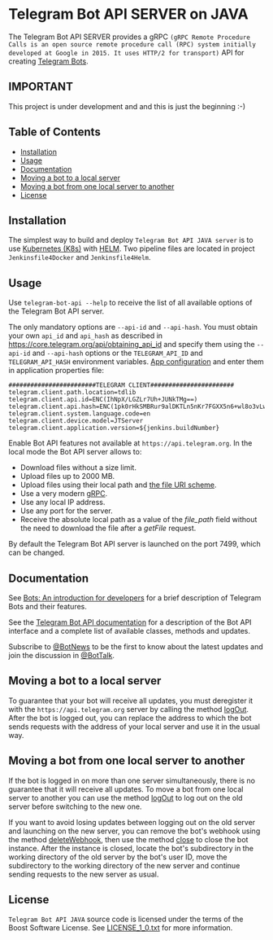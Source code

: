 # Telegram Bot API SERVER on JAVA

The Telegram Bot API SERVER provides a gRPC `(gRPC Remote Procedure Calls is an open source remote procedure call (RPC) system initially developed at Google in 2015. It uses HTTP/2 for transport)` API for creating [Telegram Bots](https://core.telegram.org/bots).


## IMPORTANT
This project is under development and and this is just the beginning :-)

## Table of Contents
- [Installation](#installation)
- [Usage](#usage)
- [Documentation](#documentation)
- [Moving a bot to a local server](#switching)
- [Moving a bot from one local server to another](#moving)
- [License](#license)

<a name="installation"></a>
## Installation

The simplest way to build and deploy `Telegram Bot API JAVA server` is to use [Kubernetes (K8s)](https://kubernetes.io/) with [HELM](https://helm.sh). 
Two pipeline files are located in project `Jenkinsfile4Docker` and `Jenkinsfile4Helm`.

<a name="usage"></a>
## Usage

Use `telegram-bot-api --help` to receive the list of all available options of the Telegram Bot API server.

The only mandatory options are `--api-id` and `--api-hash`. You must obtain your own `api_id` and `api_hash`
as described in https://core.telegram.org/api/obtaining_api_id and specify them using the `--api-id` and `--api-hash` options
or the `TELEGRAM_API_ID` and `TELEGRAM_API_HASH` environment variables.
[App configuration](https://my.telegram.org/) and enter them in application properties file:

```
########################TELEGRAM CLIENT#######################
telegram.client.path.location=tdlib
telegram.client.api.id=ENC(IhNpX/LGZLr7Uh+JUNkTMg==)
telegram.client.api.hash=ENC(1pk0rHkSMBRur9alDKTLn5nKr7FGXX5n6+wl8o3vLwT0bK5iK2sFHmBL2gUQMLNN)
telegram.client.system.language.code=en
telegram.client.device.model=JTServer
telegram.client.application.version=${jenkins.buildNumber}
```

Enable Bot API features not available at `https://api.telegram.org`. In the local mode the Bot API server allows to:
* Download files without a size limit.
* Upload files up to 2000 MB.
* Upload files using their local path and [the file URI scheme](https://en.wikipedia.org/wiki/File_URI_scheme).
* Use a very modern [gRPC](https://grpc.io/).
* Use any local IP address.
* Use any port for the server.
* Receive the absolute local path as a value of the *file_path* field without the need to download the file after a *getFile* request.

By default the Telegram Bot API server is launched on the port 7499, which can be changed.

<a name="documentation"></a>
## Documentation
See [Bots: An introduction for developers](https://core.telegram.org/bots) for a brief description of Telegram Bots and their features.

See the [Telegram Bot API documentation](https://core.telegram.org/bots/api) for a description of the Bot API interface and a complete list of available classes, methods and updates.

Subscribe to [@BotNews](https://t.me/botnews) to be the first to know about the latest updates and join the discussion in [@BotTalk](https://t.me/bottalk).

<a name="switching"></a>
## Moving a bot to a local server

To guarantee that your bot will receive all updates, you must deregister it with the `https://api.telegram.org` server by calling the method [logOut](https://core.telegram.org/bots/api#logout).
After the bot is logged out, you can replace the address to which the bot sends requests with the address of your local server and use it in the usual way.

<a name="moving"></a>
## Moving a bot from one local server to another

If the bot is logged in on more than one server simultaneously, there is no guarantee that it will receive all updates.
To move a bot from one local server to another you can use the method [logOut](https://core.telegram.org/bots/api#logout) to log out on the old server before switching to the new one.

If you want to avoid losing updates between logging out on the old server and launching on the new server, you can remove the bot's webhook using the method
[deleteWebhook](https://core.telegram.org/bots/api#deletewebhook), then use the method [close](https://core.telegram.org/bots/api#close) to close the bot instance.
After the instance is closed, locate the bot's subdirectory in the working directory of the old server by the bot's user ID, move the subdirectory to the working directory of the new server
and continue sending requests to the new server as usual.


<a name="license"></a>
## License
`Telegram Bot API JAVA` source code is licensed under the terms of the Boost Software License. See [LICENSE_1_0.txt](http://www.boost.org/LICENSE_1_0.txt) for more information.
